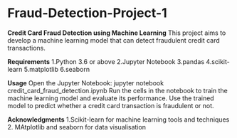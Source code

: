 # Fraud-Detection-Project-1
**Credit Card Fraud Detection using Machine Learning**
This project aims to develop a machine learning model that can detect fraudulent credit card transactions.

**Requirements**
1.Python 3.6 or above
2.Jupyter Notebook
3.pandas
4.scikit-learn
5.matplotlib
6.seaborn

**Usage**
Open the Jupyter Notebook: jupyter notebook credit_card_fraud_detection.ipynb
Run the cells in the notebook to train the machine learning model and evaluate its performance.
Use the trained model to predict whether a credit card transaction is fraudulent or not.

**Acknowledgments**
1.Scikit-learn for machine learning tools and techniques
2. MAtplotlib and seaborn for data visualisation
